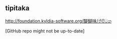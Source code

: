 tipitaka
--------

http://foundation.kyldia-software.org/醍醐味/තිපිටක

[GitHub repo might not be up-to-date]
